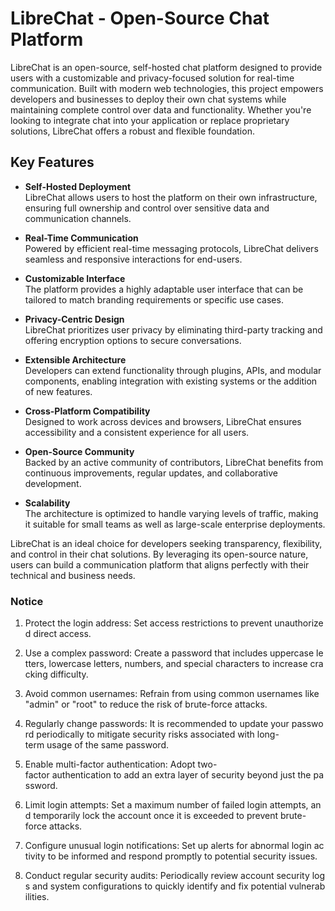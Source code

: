 # LibreChat - Open-Source Chat Platform

LibreChat is an open-source, self-hosted chat platform designed to provide users with a customizable and privacy-focused solution for real-time communication. Built with modern web technologies, this project empowers developers and businesses to deploy their own chat systems while maintaining complete control over data and functionality. Whether you're looking to integrate chat into your application or replace proprietary solutions, LibreChat offers a robust and flexible foundation.

## Key Features

- **Self-Hosted Deployment**  
  LibreChat allows users to host the platform on their own infrastructure, ensuring full ownership and control over sensitive data and communication channels.

- **Real-Time Communication**  
  Powered by efficient real-time messaging protocols, LibreChat delivers seamless and responsive interactions for end-users.

- **Customizable Interface**  
  The platform provides a highly adaptable user interface that can be tailored to match branding requirements or specific use cases.

- **Privacy-Centric Design**  
  LibreChat prioritizes user privacy by eliminating third-party tracking and offering encryption options to secure conversations.

- **Extensible Architecture**  
  Developers can extend functionality through plugins, APIs, and modular components, enabling integration with existing systems or the addition of new features.

- **Cross-Platform Compatibility**  
  Designed to work across devices and browsers, LibreChat ensures accessibility and a consistent experience for all users.

- **Open-Source Community**  
  Backed by an active community of contributors, LibreChat benefits from continuous improvements, regular updates, and collaborative development.

- **Scalability**  
  The architecture is optimized to handle varying levels of traffic, making it suitable for small teams as well as large-scale enterprise deployments.

LibreChat is an ideal choice for developers seeking transparency, flexibility, and control in their chat solutions. By leveraging its open-source nature, users can build a communication platform that aligns perfectly with their technical and business needs.

### Notice

1.  Protect the login address: Set access restrictions to prevent unauthorized direct access.
    
2.  Use a complex password: Create a password that includes uppercase letters, lowercase letters, numbers, and special characters to increase cracking difficulty.
    
3.  Avoid common usernames: Refrain from using common usernames like "admin" or "root" to reduce the risk of brute-force attacks.
    
4.  Regularly change passwords: It is recommended to update your password periodically to mitigate security risks associated with long-term usage of the same password.
    
5.  Enable multi-factor authentication: Adopt two-factor authentication to add an extra layer of security beyond just the password.
    
6.  Limit login attempts: Set a maximum number of failed login attempts, and temporarily lock the account once it is exceeded to prevent brute-force attacks.
    
7.  Configure unusual login notifications: Set up alerts for abnormal login activity to be informed and respond promptly to potential security issues.
    
8.  Conduct regular security audits: Periodically review account security logs and system configurations to quickly identify and fix potential vulnerabilities.
        